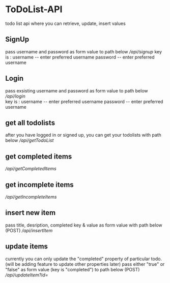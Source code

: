 # ToDoList-API
todo list api where you can retrieve, update, insert values 


## SignUp
pass username and password as form value to path below
*/api/signup* 
key is : 
  username -- enter preferred username
  password -- enter preferred username

## Login
pass exsisting username and password as form value to path below
*/api/login*                       
key is : 
  username -- enter preferred username
  password -- enter preferred username

## get all todolists
after you have logged in or signed up, you can get your todolists with path below
*/api/getTodoList*

## get completed items
*/api/getCompletedItems*

## get incomplete items
*/api/getIncompleteItems*

## insert new item
pass title, desription, completed key & value as form value with path below (POST)
*/api/insertItem*

## update items
currently you can only update the "completed" property of particular todo.
(will be adding feature to update other properties later)
pass either "true" or "false" as form value (key is "completed") to path below (POST)
*/api/updateItem?id=<id>*


